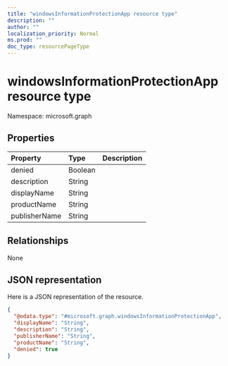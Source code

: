 ```yaml
---
title: "windowsInformationProtectionApp resource type"
description: ""
author: ""
localization_priority: Normal
ms.prod: ""
doc_type: resourcePageType
---
```


# windowsInformationProtectionApp resource type


Namespace: microsoft.graph



## Properties
|Property|Type|Description|
|:---|:---|:---|
|denied|Boolean||
|description|String||
|displayName|String||
|productName|String||
|publisherName|String||

## Relationships
None

## JSON representation
Here is a JSON representation of the resource.
<!-- {
  "blockType": "resource",
  "@odata.type": "microsoft.graph.windowsInformationProtectionApp"
}
-->
``` json
{
  "@odata.type": "#microsoft.graph.windowsInformationProtectionApp",
  "displayName": "String",
  "description": "String",
  "publisherName": "String",
  "productName": "String",
  "denied": true
}
```


